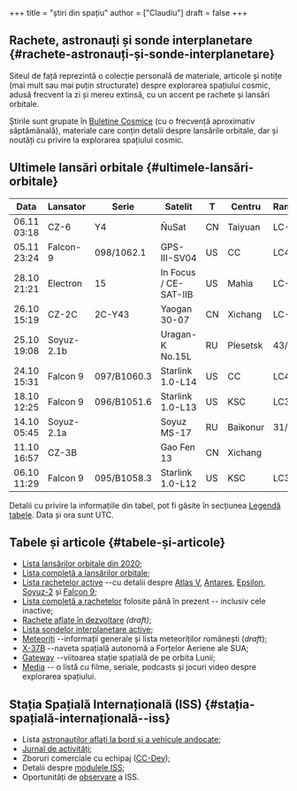 +++
title = "știri din spațiu"
author = ["Claudiu"]
draft = false
+++

## Rachete, astronauți și sonde interplanetare {#rachete-astronauți-și-sonde-interplanetare}

Siteul de față reprezintă o colecție personală de materiale, articole și notițe (mai mult sau mai puțin structurate) despre explorarea spațiului cosmic, adusă frecvent la zi și mereu extinsă, cu un accent pe rachete și lansări orbitale.

Știrile sunt grupate în [Buletine Cosmice](/bul) (cu o frecvență aproximativ săptămânală), materiale care conțin detalii despre lansările orbitale, dar și noutăți cu privire la explorarea spațiului cosmic.


## Ultimele lansări orbitale {#ultimele-lansări-orbitale}

| Data        | Lansator   | Serie       | Satelit               | T  | Centru   | Rampă | R. | Bul            |
|-------------|------------|-------------|-----------------------|----|----------|-------|----|----------------|
| 06.11 03:18 | CZ-6       | Y4          | ÑuSat                 | CN | Taiyuan  | LC-16 | S  | [96](/bul/096) |
| 05.11 23:24 | Falcon-9   | 098/1062.1  | GPS-III-SV04          | US | CC       | LC40  | S  | [96](/bul/096) |
| 28.10 21:21 | Electron   | 15          | In Focus / CE-SAT-IIB | US | Mahia    | LC-1  | S  | [94](/bul/094) |
| 26.10 15:19 | CZ-2C      | 2C-Y43      | Yaogan 30-07          | CN | Xichang  | LC-3  | S  | [94](/bul/094) |
| 25.10 19:08 | Soyuz-2.1b |             | Uragan-K No.15L       | RU | Plesetsk | 43/3  | S  | [94](/bul/094) |
| 24.10 15:31 | Falcon 9   | 097/B1060.3 | Starlink 1.0-L14      | US | CC       | LC40  | S  | [94](/bul/094) |
| 18.10 12:25 | Falcon 9   | 096/B1051.6 | Starlink 1.0-L13      | US | KSC      | LC39A | S  | [93](/bul/093) |
| 14.10 05:45 | Soyuz-2.1a |             | Soyuz MS-17           | RU | Baikonur | 31/6  | S  | [92](/bul/092) |
| 11.10 16:57 | CZ-3B      |             | Gao Fen 13            | CN | Xichang  |       | S  | [92](/bul/092) |
| 06.10 11:29 | Falcon 9   | 095/B1058.3 | Starlink 1.0-L12      | US | KSC      | LC39A | S  | [91](/bul/091) |

Detalii cu privire la informațiile din tabel, pot fi găsite în secțiunea [Legendă tabele](/t/legenda_tabele). Data și ora sunt UTC.


## Tabele și articole {#tabele-și-articole}

-   [Lista lansărilor orbitale din 2020](/t/l2020);
-   [Lista completă a lansărilor orbitale](/t/lansari);
-   [Lista rachetelor active](/r/rachete_active) --cu detalii despre [Atlas V](/r/atlasv), [Antares](/r/antares), [Epsilon](/r/epsilon), [Soyuz-2](/r/soyuz-2) și [Falcon 9](/r/falcon9);
-   [Lista completă a rachetelor](/r/rachete) folosite până în prezent -- inclusiv cele inactive;
-   [Rachete aflate în dezvoltare](/r/viitor) _(draft)_;
-   [Lista sondelor interplanetare active](/m/sonde);
-   [Meteoriți](/m/meteoriti) --informații generale și lista meteoriților românești (_draft_);
-   [X-37B](/m/x37b) --naveta spațială autonomă a Forțelor Aeriene ale SUA;
-   [Gateway](/m/gateway) --viitoarea stație spațială de pe orbita Lunii;
-   [Media](/m/media) -- o listă cu filme, seriale, podcasts și jocuri video despre explorarea spațiului.


## Stația Spațială Internațională (ISS) {#stația-spațială-internațională--iss}

-   Lista [astronauților aflați la bord și a vehicule andocate](/iss/iss/);
-   [Jurnal de activități](/iss/jurnal);
-   Zboruri comerciale cu echipaj ([CC-Dev](/iss/ccdev));
-   Detalii despre [modulele ISS](/iss/module);
-   Oportunități de [observare](https://www.heavens-above.com/PassSummary.aspx?satid=25544&lat=46.7712&lng=23.6236&loc=Cluj-Napoca&alt=0&tz=EET) a ISS.